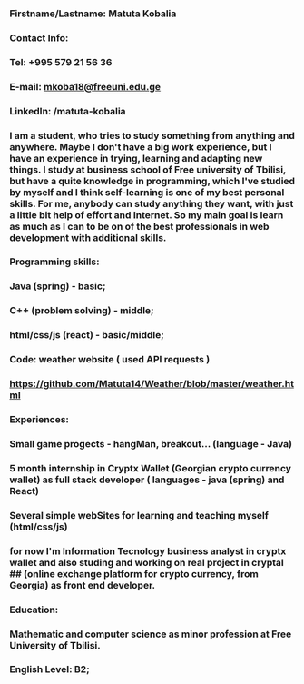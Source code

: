 ### Firstname/Lastname: Matuta Kobalia
### Contact Info: 
### Tel: +995 579 21 56 36 
### E-mail: mkoba18@freeuni.edu.ge
### LinkedIn: /matuta-kobalia

### I am a student, who tries to study something from anything and anywhere. Maybe I don't have a big work experience, but I have an experience in trying, learning and adapting new things. I study at business school of Free university of Tbilisi, but have a quite knowledge in programming, which I've studied by myself and I think self-learning is one of my best personal skills. For me, anybody can study anything they want, with just a little bit help of effort and Internet. So my main goal is learn as much as I can to be on of the best professionals in web development with additional skills. 

### Programming skills:
### Java (spring) - basic;
### C++ (problem solving) - middle;
### html/css/js (react) - basic/middle;

### Code: weather website ( used API requests ) 
### https://github.com/Matuta14/Weather/blob/master/weather.html

### Experiences:
### Small game progects - hangMan, breakout... (language - Java)
### 5 month internship in Cryptx Wallet (Georgian crypto currency wallet) as full stack developer ( languages - java (spring) and React)
### Several simple webSites for learning and teaching myself (html/css/js)
### for now I'm Information Tecnology business analyst in cryptx wallet and also studing and working on real project in cryptal ## (online exchange platform for crypto currency, from Georgia) as front end developer. 

### Education:
### Mathematic and computer science as minor profession at Free University of Tbilisi. 

### English Level: B2;